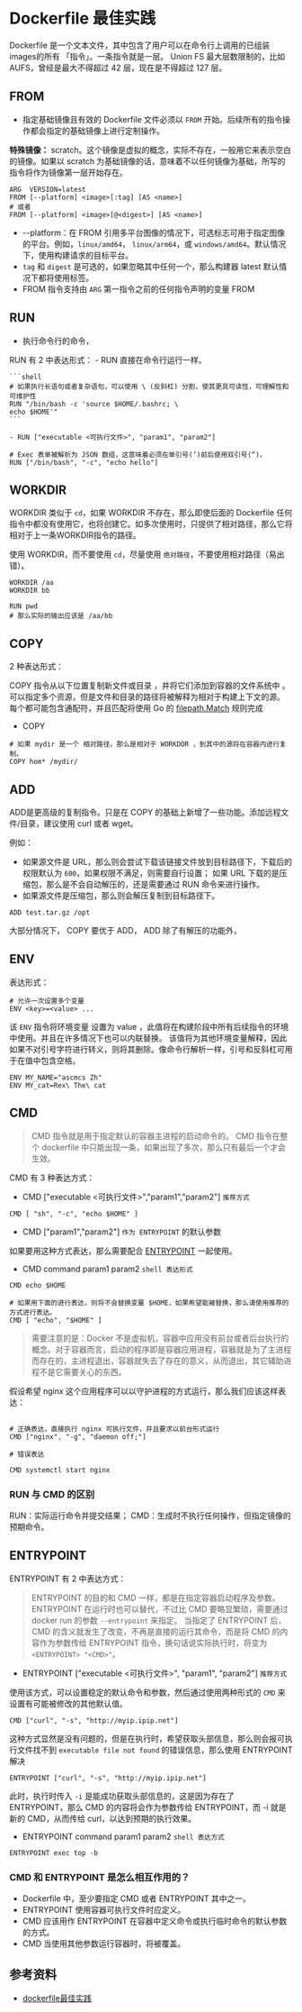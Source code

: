 # Dockerfile 最佳实践

Dockerfile 是一个文本文件，其中包含了用户可以在命令行上调用的已组装images的所有 「指令」。一条指令就是一层。
Union FS 最大层数限制的，比如 AUFS，曾经是最大不得超过 42 层，现在是不得超过 127 层。

## FROM

- 指定基础镜像且有效的 Dockerfile 文件必须以 `FROM` 开始。后续所有的指令操作都会指定的基础镜像上进行定制操作。

**特殊镜像：** scratch。这个镜像是虚拟的概念，实际不存在，一般用它来表示空白的镜像。如果以 scratch 为基础镜像的话，意味着不以任何镜像为基础，所写的指令将作为镜像第一层开始存在。

```shell
ARG  VERSION=latest
FROM [--platform] <image>[:tag] [AS <name>]
# 或者
FROM [--platform] <image>[@<digest>] [AS <name>]
```

- \-\-platform：在 FROM 引用多平台图像的情况下，可选标志可用于指定图像的平台。例如，`linux/amd64`， `linux/arm64`，或 `windows/amd64`。默认情况下，使用构建请求的目标平台。
- `tag` 和 `digest` 是可选的，如果忽略其中任何一个，那么构建器 latest 默认情况下都将使用标签。
- FROM 指令支持由 `ARG` 第一指令之前的任何指令声明的变量 FROM

## RUN

- 执行命令行的命令，

RUN 有 2 中表达形式：
    - RUN <command> 直接在命令行运行一样。

    ```shell
    # 如果执行长语句或者复杂语句，可以使用 \ (反斜杠) 分割，使其更具可读性，可理解性和可维护性
    RUN "/bin/bash -c 'source $HOME/.bashrc; \
    echo $HOME'"
    ```

    - RUN ["executable <可执行文件>", "param1", "param2"]

   ```shell
   # Exec 表单被解析为 JSON 数组，这意味着必须在单引号(‘)前后使用双引号(“)。
   RUN ["/bin/bash", "-c", "echo hello"]
   ```

## WORKDIR

WORKDIR 类似于 `cd`，如果 WORKDIR 不存在，那么即使后面的 Dockerfile 任何指令中都没有使用它，也将创建它。如多次使用时，只提供了相对路径，那么它将相对于上一条WORKDIR指令的路径。

使用 WORKDIR，而不要使用 `cd`，尽量使用 `绝对路径`，不要使用相对路径（易出错）。

```shell
WORKDIR /aa
WORKDIR bb

RUN pwd   
# 那么实际的输出应该是 /aa/bb
```

## COPY

2 种表达形式：

COPY 指令从以下位置复制新文件或目录 <src> ，并将它们添加到容器的文件系统中 <dest>。
<src>可以指定多个资源，但是文件和目录的路径将被解释为相对于构建上下文的源。
每个都<src>可能包含通配符，并且匹配将使用 Go 的 [filepath.Match](http://golang.org/pkg/path/filepath#Match) 规则完成

- COPY <src> <dest>

```shell
# 如果 mydir 是一个 相对路径，那么是相对于 WORKDOR ，到其中的源将在容器内进行复制。
COPY hom* /mydir/
```

## ADD

ADD是更高级的复制指令。只是在 COPY 的基础上新增了一些功能。添加远程文件/目录，建议使用 curl 或者 wget。

例如：

- 如果源文件是 URL，那么则会尝试下载该链接文件放到目标路径下，下载后的权限默认为 `600`，如果权限不满足，则需要自行设置；
如果 URL 下载的是压缩包，那么是不会自动解压的，还是需要通过 RUN 命令来进行操作。
- 如果源文件是压缩包，那么则会解压复制到目标路径下。

```shell
ADD test.tar.gz /opt
```

大部分情况下， COPY 要优于 ADD， ADD 除了有解压的功能外，

## ENV 

表达形式：

```shell
# 允许一次设置多个变量
ENV <key>=<value> ...
```

该 `ENV` 指令将环境变量 <key> 设置为 value <value>，此值将在构建阶段中所有后续指令的环境中使用。并且在许多情况下也可以内联替换。
该值将为其他环境变量解释，因此如果不对引号字符进行转义，则将其删除。像命令行解析一样，引号和反斜杠可用于在值中包含空格。

```shell
ENV MY_NAME="ascmcs Zh"
ENV MY_cat=Rex\ The\ cat
```

## CMD

> CMD 指令就是用于指定默认的容器主进程的启动命令的。
> CMD 指令在整个 dockerfile 中只能出现一条，如果出现了多次，那么只有最后一个才会生效。


CMD 有 3 种表达方式：

- CMD ["executable <可执行文件>","param1","param2"] `推荐方式`


```shell
CMD [ "sh", "-c", "echo $HOME" ]
```

- CMD ["param1","param2"] `作为 ENTRYPOINT` 的默认参数

如果要用这种方式表达，那么需要配合 [ENTRYPOINT](./Dockerfile.md#ENTRYPOINT) 一起使用。

- CMD command param1 param2  `shell 表达形式`

```shell
CMD echo $HOME

# 如果用下面的进行表达，则将不会替换变量 $HOME，如果希望能被替换，那么请使用推荐的方式进行表达。
CMD [ "echo", "$HOME" ]
```

> 需要注意的是：Docker 不是虚拟机，容器中应用没有前台或者后台执行的概念。对于容器而言，启动的程序即是容器应用进程，容器就是为了主进程而存在的，主进程退出，容器就失去了存在的意义，从而退出，其它辅助进程不是它需要关心的东西。

假设希望 nginx 这个应用程序可以以守护进程的方式运行，那么我们应该这样表达：


```shell

# 正确表达，直接执行 nginx 可执行文件，并且要求以前台形式运行
CMD ["nginx", "-g", "daemon off;"]

# 错误表达

CMD systemctl start nginx
```

### RUN 与 CMD 的区别

RUN：实际运行命令并提交结果；
CMD：生成时不执行任何操作，但指定镜像的预期命令。

## ENTRYPOINT

ENTRYPOINT 有 2 中表达方式：

> ENTRYPOINT 的目的和 CMD 一样，都是在指定容器启动程序及参数。ENTRYPOINT 在运行时也可以替代，不过比 CMD 要略显繁琐，需要通过 docker run 的参数 `--entrypoint` 来指定。
> 当指定了 ENTRYPOINT 后，CMD 的含义就发生了改变，不再是直接的运行其命令，而是将 CMD 的内容作为参数传给 ENTRYPOINT 指令，换句话说实际执行时，将变为  `<ENTRYPOINT> "<CMD>"`。

- ENTRYPOINT ["executable <可执行文件>", "param1", "param2"] `推荐方式`

使用该方式，可以设置稳定的默认命令和参数，然后通过使用两种形式的 `CMD` 来设置有可能被修改的其他默认值。

```shell
CMD ["curl", "-s", "http://myip.ipip.net"]
```

这种方式显然是没有问题的，但是在执行时，希望获取头部信息，那么则会报可执行文件找不到 `executable file not found` 的错误信息，那么使用 ENTRYPOINT 解决

```shell
ENTRYPOINT ["curl", "-s", "http://myip.ipip.net"]
```

此时，执行时传入 `-i` 是能成功获取头部信息的，这是因为存在了 ENTRYPOINT，那么 CMD 的内容将会作为参数传给 ENTRYPOINT，而 -i 就是新的 CMD，从而传给 curl，以达到预期的执行效果。

- ENTRYPOINT command param1 param2  `shell 表达方式`

```shell
ENTRYPOINT exec top -b
```


### CMD 和 ENTRYPOINT 是怎么相互作用的？

- Dockerfile 中，至少要指定 CMD 或者 ENTRYPOINT 其中之一。
- ENTRYPOINT 使用容器可执行文件时应定义。
- CMD 应该用作 ENTRYPOINT 在容器中定义命令或执行临时命令的默认参数的方式。
- CMD 当使用其他参数运行容器时，将被覆盖。

 


## 参考资料
- [dockerfile最佳实践](https://docs.docker.com/engine/reference/builder/)